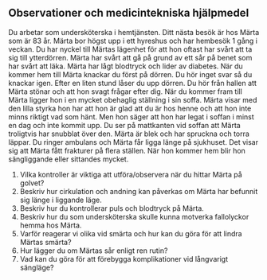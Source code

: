 ## Observationer och medicintekniska hjälpmedel

Du arbetar som undersköterska i hemtjänsten. Ditt nästa besök är hos Märta som är 83 år. Märta bor högst upp i ett hyreshus och har hembesök 1 gång i veckan. Du har nyckel till Märtas lägenhet för att hon oftast har svårt att ta sig till ytterdörren. Märta har svårt att gå på grund av ett sår på benet som har svårt att läka. Märta har lågt blodtryck och lider av diabetes. När du kommer hem till Märta knackar du först på dörren. Du hör inget svar så du knackar igen. Efter en liten stund låser du upp dörren. Du hör från hallen att Märta stönar och att hon svagt frågar efter dig. När du kommer fram till Märta ligger hon i en mycket obehaglig ställning i sin soffa. Märta visar med den lilla styrka hon har att hon är glad att du är hos henne och att hon inte minns riktigt vad som hänt. Men hon säger att hon har legat i soffan i minst en dag och inte kommit upp. Du ser på mattkanten vid soffan att Märta troligtvis har snubblat över den. Märta är blek och har spruckna och torra läppar. Du ringer ambulans och Märta får ligga länge på sjukhuset. Det visar sig att Märta fått frakturer på flera ställen. När hon kommer hem blir hon sängliggande eller sittandes mycket.

1. Vilka kontroller är viktiga att utföra/observera när du hittar Märta på golvet?
2. Beskriv hur cirkulation och andning kan påverkas om Märta har befunnit sig länge i liggande läge.
3. Beskriv hur du kontrollerar puls och blodtryck på Märta.
4. Beskriv hur du som undersköterska skulle kunna motverka fallolyckor hemma hos Märta.
5. Varför reagerar vi olika vid smärta och hur kan du göra för att lindra Märtas smärta?
6. Hur lägger du om Märtas sår enligt ren rutin?
7. Vad kan du göra för att förebygga komplikationer vid långvarigt sängläge?
